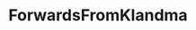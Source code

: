 ---
title: ForwardsFromKlandma
crosslinks:
- killthosewhodisagree
- forwardsfromhitler
- ImGoingToHellForThis
- ShitAmericansSay
- forwardsfromgrandma
- The_Donald
- assignedmale
- dankmemes
- TrueAltRight
- WhiteRights
- the_cheeto
- FULLCOMMUNISM
- SocialistRA
- AsABlackMan
- hapas
- gatekeeping
- england
- REEEEEEEEEE
- ComedyCemetery
---